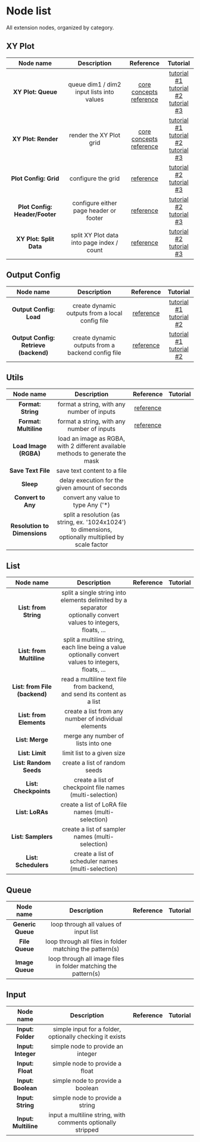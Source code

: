 # Node list

All extension nodes, organized by category.

## XY Plot

|           Node name            |                Description                 |                                                                       Reference                                                                        |                                                                                               Tutorial                                                                                               |
| :----------------------------: | :----------------------------------------: | :----------------------------------------------------------------------------------------------------------------------------------------------------: | :--------------------------------------------------------------------------------------------------------------------------------------------------------------------------------------------------: |
|       **XY Plot: Queue**       | queue dim1 / dim2 input lists into values  | [core concepts](./node%20reference/xy%20plot/0%20-%20core%20concepts.md)<br/>[reference](./node%20reference/xy%20plot/1%20-%20queue%20and%20render.md) | [tutorial #1](./tutorials/XY%20Plot/1%20-%20the%20basics/)<br/>[tutorial #2](./tutorials/XY%20Plot/2%20-%20pimp%20my%20grid/)<br/>[tutorial #3](./tutorials/XY%20Plot/3%20-%20complex%20variations/) |
|      **XY Plot: Render**       |          render the XY Plot grid           | [core concepts](./node%20reference/xy%20plot/0%20-%20core%20concepts.md)<br/>[reference](./node%20reference/xy%20plot/1%20-%20queue%20and%20render.md) | [tutorial #1](./tutorials/XY%20Plot/1%20-%20the%20basics/)<br/>[tutorial #2](./tutorials/XY%20Plot/2%20-%20pimp%20my%20grid/)<br/>[tutorial #3](./tutorials/XY%20Plot/3%20-%20complex%20variations/) |
|     **Plot Config: Grid**      |             configure the grid             |                                          [reference](./node%20reference/xy%20plot/2%20-%20config%20nodes.md)                                           |                                [tutorial #2](./tutorials/XY%20Plot/2%20-%20pimp%20my%20grid/)<br/>[tutorial #3](./tutorials/XY%20Plot/3%20-%20complex%20variations/)                                 |
| **Plot Config: Header/Footer** |   configure either page header or footer   |                                          [reference](./node%20reference/xy%20plot/2%20-%20config%20nodes.md)                                           |                                [tutorial #2](./tutorials/XY%20Plot/2%20-%20pimp%20my%20grid/)<br/>[tutorial #3](./tutorials/XY%20Plot/3%20-%20complex%20variations/)                                 |
|    **XY Plot: Split Data**     | split XY Plot data into page index / count |                                          [reference](./node%20reference/xy%20plot/2%20-%20config%20nodes.md)                                           |                                [tutorial #2](./tutorials/XY%20Plot/2%20-%20pimp%20my%20grid/)<br/>[tutorial #3](./tutorials/XY%20Plot/3%20-%20complex%20variations/)                                 |

## Output Config

|               Node name               |                    Description                    |                     Reference                      |                                                                          Tutorial                                                                           |
| :-----------------------------------: | :-----------------------------------------------: | :------------------------------------------------: | :---------------------------------------------------------------------------------------------------------------------------------------------------------: |
|        **Output Config: Load**        |  create dynamic outputs from a local config file  | [reference](./node%20reference/output%20config.md) | [tutorial #1](<./tutorials/Output%20Config/1%20-%20simple%20(value%20and%20label)/>)<br/>[tutorial #2](./tutorials/Output%20Config/2%20-%20more%20options/) |
| **Output Config: Retrieve (backend)** | create dynamic outputs from a backend config file | [reference](./node%20reference/output%20config.md) | [tutorial #1](<./tutorials/Output%20Config/1%20-%20simple%20(value%20and%20label)/>)<br/>[tutorial #2](./tutorials/Output%20Config/2%20-%20more%20options/) |

## Utils

|          Node name           |                                               Description                                                |                 Reference                 | Tutorial |
| :--------------------------: | :------------------------------------------------------------------------------------------------------: | :---------------------------------------: | :------: |
|      **Format: String**      |                                format a string, with any number of inputs                                | [reference](./node%20reference/format.md) |          |
|    **Format: Multiline**     |                                format a string, with any number of inputs                                | [reference](./node%20reference/format.md) |          |
|    **Load Image (RGBA)**     |              load an image as RGBA, with 2 different available methods to generate the mask              |                                           |          |
|      **Save Text File**      |                                       save text content to a file                                        |                                           |          |
|          **Sleep**           |                             delay execution for the given amount of seconds                              |                                           |          |
|      **Convert to Any**      |                                   convert any value to type Any ('\*)                                    |                                           |          |
| **Resolution to Dimensions** | split a resolution (as string, ex. '1024x1024') to dimensions,<br/>optionally multiplied by scale factor |                                           |          |

## List

|           Node name           |                                                     Description                                                     | Reference | Tutorial |
| :---------------------------: | :-----------------------------------------------------------------------------------------------------------------: | :-------: | :------: |
|     **List: from String**     | split a single string into elements delimited by a separator<br/>optionally convert values to integers, floats, ... |           |          |
|   **List: from Multiline**    |      split a multiline string, each line being a value<br/>optionally convert values to integers, floats, ...       |           |          |
| **List: from File (backend)** |                     read a multiline text file from backend,<br/>and send its content as a list                     |           |          |
|    **List: from Elements**    |                                create a list from any number of individual elements                                 |           |          |
|        **List: Merge**        |                                         merge any number of lists into one                                          |           |          |
|        **List: Limit**        |                                             limit list to a given size                                              |           |          |
|    **List: Random Seeds**     |                                            create a list of random seeds                                            |           |          |
|     **List: Checkpoints**     |                              create a list of checkpoint file names (multi-selection)                               |           |          |
|        **List: LoRAs**        |                                 create a list of LoRA file names (multi-selection)                                  |           |          |
|      **List: Samplers**       |                                  create a list of sampler names (multi-selection)                                   |           |          |
|     **List: Schedulers**      |                                 create a list of scheduler names (multi-selection)                                  |           |          |

## Queue

|     Node name     |                          Description                           | Reference | Tutorial |
| :---------------: | :------------------------------------------------------------: | :-------: | :------: |
| **Generic Queue** |             loop through all values of input list              |           |          |
|  **File Queue**   |    loop through all files in folder matching the pattern(s)    |           |          |
|  **Image Queue**  | loop through all image files in folder matching the pattern(s) |           |          |

## Input

|      Node name       |                         Description                          | Reference | Tutorial |
| :------------------: | :----------------------------------------------------------: | :-------: | :------: |
|  **Input: Folder**   | simple input for a folder,<br/>optionally checking it exists |           |          |
|  **Input: Integer**  |              simple node to provide an integer               |           |          |
|   **Input: Float**   |                simple node to provide a float                |           |          |
|  **Input: Boolean**  |               simple node to provide a boolean               |           |          |
|  **Input: String**   |               simple node to provide a string                |           |          |
| **Input: Multiline** | input a multiline string, with comments optionally stripped  |           |          |
